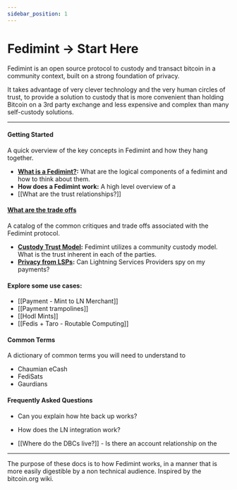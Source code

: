 ```yaml
---
sidebar_position: 1
---
```


# Fedimint -> Start Here

Fedimint is an open source protocol to custody and transact bitcoin in a community context, built on a strong foundation of privacy.

It takes advantage of very clever technology and the very human circles of trust, to provide a solution to custody that is more convenient than holding Bitcoin on a 3rd party exchange and less expensive and complex than many self-custody solutions.

---

#### Getting Started

A quick overview of the key concepts in Fedimint and how they hang together.

- **[What is a Fedimint?](GettingStarted/What%20is%20a%20Fedimint):** What are the logical components of a fedimint and how to think about them.
- **How does a Fedimint work:** A high level overview of a
- [[What are the trust relationships?]]

#### [What are the trade offs](./category/trade-offs)

A catalog of the common critiques and trade offs associated with the Fedimint protocol.

- **[Custody Trust Model](Trade%20Offs/Custody%20Trust%20Model):** Fedimint utilizes a community custody model. What is the trust inherent in each of the parties.
- **[Privacy from LSPs](Trade%20Offs/Privacy%20from%20LSPs):** Can Lightning Services Providers spy on my payments?

#### Explore some use cases:

- [[Payment - Mint to LN Merchant]]
- [[Payment trampolines]]
- [[Hodl Mints]]
- [[Fedis + Taro - Routable Computing]]

#### Common Terms

A dictionary of common terms you will need to understand to

- Chaumian eCash
- FediSats
- Gaurdians

#### Frequently Asked Questions

- Can you explain how hte back up works?
- How does the LN integration work?

- [[Where do the DBCs live?]] - Is there an account relationship on the

---

The purpose of these docs is to how Fedimint works, in a manner that is more easily digestible by a non technical audience. Inspired by the bitcoin.org wiki.
